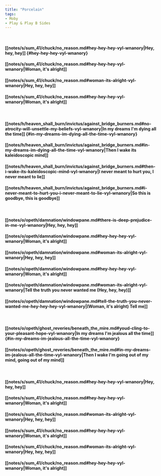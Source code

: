 ```yaml
---
title: "Porcelain"
tags:
- Moby
- Play & Play B Sides
---
```

&nbsp;
#### [[notes/s/sum_41/chuck/no_reason.md#hey-hey-hey-vyl-wnanory|Hey, hey, hey]] {#hey-hey-hey-vyl-wnanory}
#### [[notes/s/sum_41/chuck/no_reason.md#hey-hey-hey-vyl-wnanory|Woman, it's alright]]
#### [[notes/s/sum_41/chuck/no_reason.md#woman-its-alright-vyl-wnanory|Hey, hey, hey]]
#### [[notes/s/sum_41/chuck/no_reason.md#hey-hey-hey-vyl-wnanory|Woman, it's alright]]
&nbsp;
#### [[notes/h/heaven_shall_burn/invictus/against_bridge_burners.md#no-atrocity-will-unsettle-my-beliefs-vyl-wnanory|In my dreams I'm dying all the time]] {#in-my-dreams-im-dying-all-the-time-vyl-wnanory}
#### [[notes/h/heaven_shall_burn/invictus/against_bridge_burners.md#in-my-dreams-im-dying-all-the-time-vyl-wnanory|Then I wake its kaleidoscopic mind]]
#### [[notes/h/heaven_shall_burn/invictus/against_bridge_burners.md#then-i-wake-its-kaleidoscopic-mind-vyl-wnanory|I never meant to hurt you, I never meant to lie]]
#### [[notes/h/heaven_shall_burn/invictus/against_bridge_burners.md#i-never-meant-to-hurt-you-i-never-meant-to-lie-vyl-wnanory|So this is goodbye, this is goodbye]]
&nbsp;
#### [[notes/o/opeth/damnation/windowpane.md#there-is-deep-prejudice-in-me-vyl-wnanory|Hey, hey, hey]]
#### [[notes/o/opeth/damnation/windowpane.md#hey-hey-hey-vyl-wnanory|Woman, it's alright]]
#### [[notes/o/opeth/damnation/windowpane.md#woman-its-alright-vyl-wnanory|Hey, hey, hey]]
#### [[notes/o/opeth/damnation/windowpane.md#hey-hey-hey-vyl-wnanory|Woman, it's alright]]
#### [[notes/o/opeth/damnation/windowpane.md#woman-its-alright-vyl-wnanory|Tell the truth you never wanted me (Hey, hey, hey)]]
#### [[notes/o/opeth/damnation/windowpane.md#tell-the-truth-you-never-wanted-me-hey-hey-hey-vyl-wnanory|(Woman, it's alright) Tell me]]
&nbsp;
#### [[notes/o/opeth/ghost_reveries/beneath_the_mire.md#youd-cling-to-your-pleasant-hope-vyl-wnanory|In my dreams I'm jealous all the time]] {#in-my-dreams-im-jealous-all-the-time-vyl-wnanory}
#### [[notes/o/opeth/ghost_reveries/beneath_the_mire.md#in-my-dreams-im-jealous-all-the-time-vyl-wnanory|Then I wake I'm going out of my mind, going out of my mind]]
&nbsp;
#### [[notes/s/sum_41/chuck/no_reason.md#hey-hey-hey-vyl-wnanory|Hey, hey, hey]]
#### [[notes/s/sum_41/chuck/no_reason.md#hey-hey-hey-vyl-wnanory|Woman, it's alright]]
#### [[notes/s/sum_41/chuck/no_reason.md#woman-its-alright-vyl-wnanory|Hey, hey, hey]]
#### [[notes/s/sum_41/chuck/no_reason.md#hey-hey-hey-vyl-wnanory|Woman, it's alright]]
#### [[notes/s/sum_41/chuck/no_reason.md#woman-its-alright-vyl-wnanory|Hey, hey, hey]]
#### [[notes/s/sum_41/chuck/no_reason.md#hey-hey-hey-vyl-wnanory|Woman, it's alright]]
